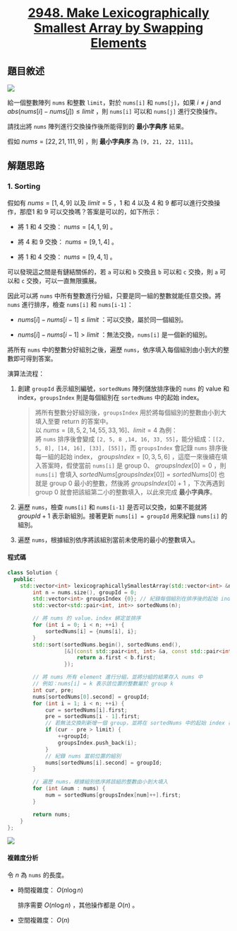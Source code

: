 # <center> [2948. Make Lexicographically Smallest Array by Swapping Elements](https://leetcode.com/problems/make-lexicographically-smallest-array-by-swapping-elements/description/) </center>

## 題目敘述

[![](https://i.imgur.com/8JS4mmF.png)](https://i.imgur.com/8JS4mmF.png)

給一個整數陣列 `nums` 和整數 `limit`，對於 `nums[i]` 和 `nums[j]`，如果 $i \neq j \text{ and } abs(nums[i] - nums[j]) \leq limit$ ，則 `nums[i]` 可以和 `nums[j]` 進行交換操作。

請找出將 `nums` 陣列進行交換操作後所能得到的 **最小字典序** 結果。

假如 $nums = [22, 21, 111, 9]$ ，則 **最小字典序** 為 `[9, 21, 22, 111]`。

## 解題思路

### 1. Sorting

假如有 $nums = [1, 4, 9]$ 以及 $limit = 5$ ，1 和 4 以及 4 和 9 都可以進行交換操作，那麼1 和 9 可以交換嗎？答案是可以的，如下所示：

- 將 1 和 4 交換： $nums = [4, 1, 9]$ 。

- 將 4 和 9 交換： $nums = [9, 1, 4]$ 。

- 將 1 和 4 交換： $nums = [9, 4, 1]$ 。

可以發現這之間是有鏈結關係的，若 `a` 可以和 `b` 交換且 `b` 可以和 `c` 交換，則 `a` 可以和 `c` 交換，可以一直無限擴展。

因此可以將 `nums` 中所有整數進行分組，只要是同一組的整數就能任意交換。將 `nums` 進行排序，檢查 `nums[i]` 和 `nums[i-1]`：

- $nums[i] - nums[i-1] \leq limit$ ：可以交換，屬於同一個組別。

- $nums[i] - nums[i-1] > limit$ ：無法交換，`nums[i]` 是一個新的組別。

將所有 `nums` 中的整數分好組別之後，遍歷 `nums`，依序填入每個組別由小到大的整數即可得到答案。

演算法流程：

1. 創建 `groupId` 表示組別編號，`sortedNums` 陣列儲放排序後的 `nums` 的 value 和 index，`groupsIndex` 則是每個組別在 `sortedNums` 中的起始 index。

    > 將所有整數分好組別後，`groupsIndex` 用於將每個組別的整數由小到大填入至要 return 的答案中。  
    以 $nums = [8, 5, 2 ,14, 55, 33, 16] \text{、}limit = 4$ 為例：  
    將 `nums` 排序後會變成 `[2, 5, 8 ,14, 16, 33, 55]`，能分組成：`[[2, 5, 8], [14, 16], [33], [55]]`，而 `groupsIndex` 會記錄 `nums` 排序後每一組的起始 index， $groupsIndex = [0, 3, 5, 6]$ ，這麼一來後續在填入答案時，假使當前 `nums[i]` 是 group 0、 $groupsIndex[0] = 0$ ，則 `nums[i]` 會填入 $sortedNums[groupsIndex[0]] = sortedNums[0]$ 也就是 group 0 最小的整數，然後將 $groupsIndex[0] + 1$ ，下次再遇到 group 0 就會把該組第二小的整數填入，以此來完成 **最小字典序**。

2. 遍歷 `nums`，檢查 `nums[i]` 和 `nums[i-1]` 是否可以交換，如果不能就將 $groupId + 1$ 表示新組別。接著更新 `nums[i] = groupId` 用來紀錄 `nums[i]` 的組別。

3. 遍歷 `nums`，根據組別依序將該組別當前未使用的最小的整數填入。

#### 程式碼

```cpp {.line-numbers}
class Solution {
  public:
    std::vector<int> lexicographicallySmallestArray(std::vector<int> &nums, int limit) {
        int n = nums.size(), groupId = 0;
        std::vector<int> groupsIndex {0}; // 紀錄每個組別在排序後的起始 index
        std::vector<std::pair<int, int>> sortedNums(n);

        // 將 nums 的 value、index 綁定並排序
        for (int i = 0; i < n; ++i) {
            sortedNums[i] = {nums[i], i};
        }
        std::sort(sortedNums.begin(), sortedNums.end(),
                  [&](const std::pair<int, int> &a, const std::pair<int, int> &b) {
                      return a.first < b.first;
                  });

        // 將 nums 所有 element 進行分組，並將分組的結果存入 nums 中
        // 例如：nums[i] = k 表示該位置的整數屬於 group k
        int cur, pre;
        nums[sortedNums[0].second] = groupId;
        for (int i = 1; i < n; ++i) {
            cur = sortedNums[i].first;
            pre = sortedNums[i - 1].first;
            // 若無法交換則新增一個 group，並將在 sortedNums 中的起始 index 存入 groupsIndex 中
            if (cur - pre > limit) {
                ++groupId;
                groupsIndex.push_back(i);
            }
            // 紀錄 nums 當前位置的組別
            nums[sortedNums[i].second] = groupId;
        }

        // 遍歷 nums，根據組別依序將該組的整數由小到大填入
        for (int &num : nums) {
            num = sortedNums[groupsIndex[num]++].first;
        }

        return nums;
    }
};
```

[![](https://i.imgur.com/orXxZAO.png)](https://i.imgur.com/orXxZAO.png)

#### 複雜度分析

令 $n$ 為 `nums` 的長度。

- 時間複雜度： $O(n \log n)$

    排序需要 $O(n \log n)$ ，其他操作都是 $O(n)$ 。

- 空間複雜度： $O(n)$
